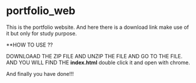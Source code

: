 # portfolio_web
This is the portfolio website. And here there is a download link make use of it but only for study purpose.


**HOW TO USE ??

DOWNLOAAD THE ZIP FILE AND UNZIP THE FILE AND GO TO THE FILE. AND YOU WILL FIND THE **index.html** double click it and open with chrome. 

And finally you have done!!!
